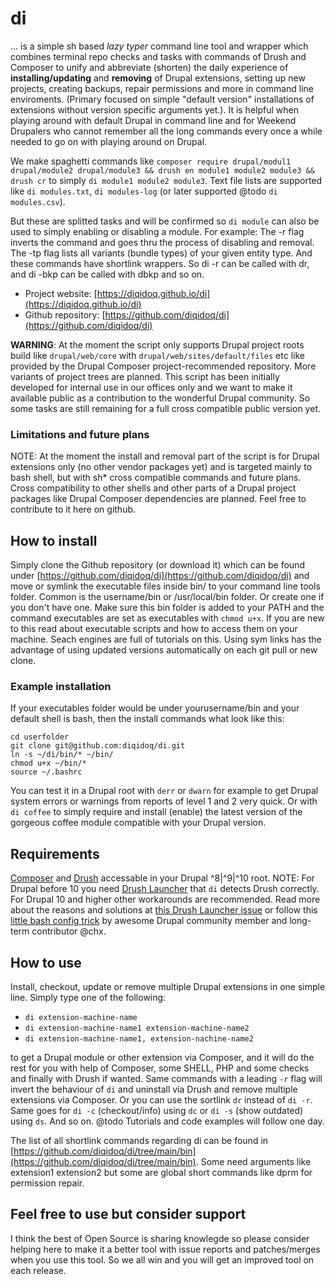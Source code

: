 # di
... is a simple sh based _lazy typer_ command line tool and wrapper which combines terminal repo checks and tasks with commands of Drush and Composer to unify and abbreviate (shorten) the daily experience of **installing/updating** and **removing** of Drupal extensions, setting up new projects, creating backups, repair permissions and more in command line enviroments. (Primary focused on simple "default version" installations of extensions without version specific arguments yet.). It is helpful when playing around with default Drupal in command line and for Weekend Drupalers who cannot remember all the long commands every once a while needed to go on with playing around on Drupal.

We make spaghetti commands like ```composer require drupal/modul1 drupal/module2 drupal/module3 && drush en module1 module2 module3 && drush cr``` to simply ```di module1 module2 module3```. Text file lists are supported like ```di modules.txt```, ```di modules-log``` (or later supported @todo  ```di modules.csv```).

But these are splitted tasks and will be confirmed so ```di module``` can also be used to simply enabling or disabling a module. For example: The -r flag inverts the command and goes thru the process of disabling and removal. The -tp flag lists all variants (bundle types) of your given entity type. And these commands have shortlink wrappers. So di -r can be called with dr, and di -bkp can be called with dbkp and so on.

 - Project website: [https://diqidoq.github.io/di](https://diqidoq.github.io/di)
 - Github repository: [https://github.com/diqidoq/di](https://github.com/diqidoq/di)

**WARNING**: At the moment the script only supports Drupal project roots build like ```drupal/web/core``` with ```drupal/web/sites/default/files``` etc like provided by the Drupal Composer project-recommended repository. More variants of project trees are planned. This script has been initially developed for internal use in our offices only and we want to make it available public as a contribution to the wonderful Drupal community. So some tasks are still remaining for a full cross compatible public version yet.

### Limitations and future plans
NOTE: At the moment the install and removal part of the script is for Drupal extensions only (no other vendor packages yet) and is targeted mainly to bash shell, but with sh* cross compatible commands and future plans. Cross compatibility to other shells and other parts of a Drupal project packages like Drupal Composer dependencies are planned. Feel free to contribute to it here on github.

## How to install
Simply clone the Github repository (or download it) which can be found under [https://github.com/diqidoq/di](https://github.com/diqidoq/di) and move or symlink the executable files inside bin/ to your command line tools folder. Common is the username/bin or /usr/local/bin folder. Or create one if you don't have one. Make sure this bin folder is added to your PATH and the command executables are set as executables with ```chmod u+x```. If you are new to this read about executable scripts and how to access them on your machine. Seach engines are full of tutorials on this. Using sym links has the advantage of using updated versions automatically on each git pull or new clone.

### Example installation 
If your executables folder would be under yourusername/bin and your default shell is bash, then the install commands what look like this:

```
cd userfolder
git clone git@github.com:diqidoq/di.git
ln -s ~/di/bin/* ~/bin/
chmod u+x ~/bin/*
source ~/.bashrc
```  

You can test it in a Drupal root with ```derr``` or ```dwarn``` for example to get Drupal system errors or warnings from reports of level 1 and 2 very quick. Or with ```di coffee``` to simply require and install (enable) the latest version of the gorgeous coffee module compatible with your Drupal version.

## Requirements
[Composer](https://getcomposer.org) and [Drush](https://www.drush.org) accessable in your Drupal ^8|^9|^10 root. NOTE: For Drupal before 10 you need [Drush Launcher](https://github.com/drush-ops/drush-launcher) that ```di``` detects Drush correctly. For Drupal 10 and higher other workarounds are recommended. Read more about the reasons and solutions at [this Drush Launcher issue](https://github.com/drush-ops/drush-launcher/issues/105) or follow this [little bash config trick](https://github.com/drush-ops/drush-launcher/issues/105#issuecomment-1621097643) by awesome Drupal community member and long-term contributor @chx.

## How to use
Install, checkout, update or remove multiple Drupal extensions in one simple line. Simply type one of the following:

 - ```di extension-machine-name```
 - ```di extension-machine-name1 extension-machine-name2```
 - ```di extension-machine-name1, extension-nachine-name2```

to get a Drupal module or other extension via Composer, and it will do the rest for you with help of Composer, some SHELL, PHP and some checks and finally with Drush if wanted. Same commands with a leading ```-r``` flag will invert the behaviour of ```di``` and uninstall via Drush and remove multiple extensions via Composer. Or you can use the sortlink ```dr``` instead of ```di -r```. Same goes for ```di -c``` (checkout/info) using ```dc``` or ```di -s``` (show outdated) using ```ds```. And so on. @todo Tutorials and code examples will follow one day.

The list of all shortlink commands regarding di can be found in [https://github.com/diqidoq/di/tree/main/bin](https://github.com/diqidoq/di/tree/main/bin). Some need arguments like extension1 extension2 but some are global short commands like dprm for permission repair.

## Feel free to use but consider support
I think the best of Open Source is sharing knowlegde so please consider helping here to make it a better tool with issue reports and patches/merges when you use this tool. So we all win and you will get an improved tool on each release.
